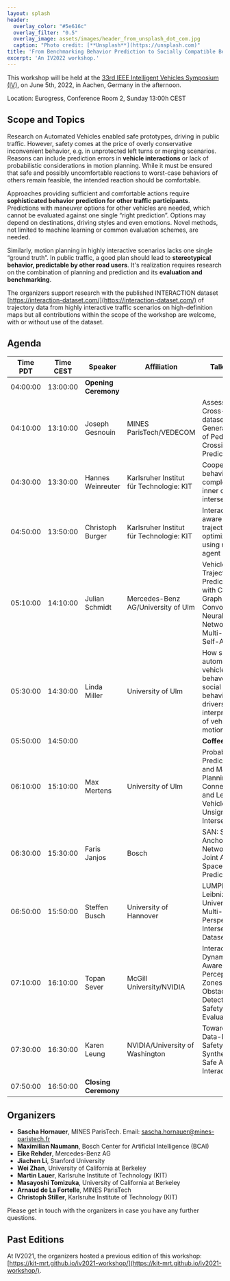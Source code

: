 ```yaml
---
layout: splash
header:
  overlay_color: "#5e616c"
  overlay_filter: "0.5"
  overlay_image: assets/images/header_from_unsplash_dot_com.jpg
  caption: "Photo credit: [**Unsplash**](https://unsplash.com)"
title: 'From Benchmarking Behavior Prediction to Socially Compatible Behavior Generation in Autonomous Driving'
excerpt: 'An IV2022 workshop.'
---
```


This workshop will be held at the [33rd IEEE Intelligent Vehicles Symposium (IV)](https://iv2022.com), on June 5th, 2022, in Aachen, Germany in the afternoon. 

Location: Eurogress, Conference Room 2, Sunday 13:00h CEST

## Scope and Topics

Research on Automated Vehicles enabled safe prototypes, driving in public traffic. However, safety comes at the price of overly conservative inconvenient behavior, e.g. in unprotected left turns or merging scenarios. Reasons can include prediction errors in **vehicle interactions** or lack of probabilistic considerations in motion planning. While it must be ensured that safe and possibly uncomfortable reactions to worst-case behaviors of others remain feasible, the intended reaction should be comfortable. 


Approaches providing sufficient and comfortable actions require **sophisticated behavior prediction for other traffic participants**. Predictions with maneuver options for other vehicles are needed, which cannot be evaluated against one single “right prediction”. Options may depend on destinations, driving styles and even emotions. Novel methods, not limited to machine learning or common evaluation schemes, are needed. 


Similarly, motion planning in highly interactive scenarios lacks one single “ground truth”. In public traffic, a good plan should lead to **stereotypical behavior, predictable by other road users**. It's realization requires research on the combination of planning and prediction and its **evaluation and benchmarking**. 


The organizers support research with the published INTERACTION dataset [https://interaction-dataset.com/](https://interaction-dataset.com/) of trajectory data from highly interactive traffic scenarios on high-definition maps but all contributions within the scope of the workshop are welcome, with or without use of the dataset.


## Agenda

| Time PDT | Time CEST | Speaker              | Affiliation                              | Talk Title                                                                                                     |
|----------|-----------|----------------------|------------------------------------------|----------------------------------------------------------------------------------------------------------------|
| 04:00:00 | 13:00:00  | **Opening Ceremony** |                                          |                                                                                                                |
| 04:10:00 | 13:10:00  | Joseph Gesnouin      | MINES ParisTech/VEDECOM                  | Assessing Cross-dataset Generalization of Pedestrian Crossing Predictors                                       |
| 04:30:00 | 13:30:00  | Hannes Weinreuter    | Karlsruher Institut für Technologie: KIT | Cooperation behavior and complexity at inner city intersections                                                |
| 04:50:00 | 13:50:00  | Christoph Burger     | Karlsruher Institut für Technologie: KIT | Interaction aware trajectory optimization using multi-agent models                                             |
| 05:10:00 | 14:10:00  | Julian Schmidt       | Mercedes-Benz AG/University of Ulm       | Vehicle Trajectory Prediction with Crystal Graph Convolutional Neural Networks and Multi-Head Self-Attention   |
| 05:30:00 | 14:30:00  | Linda Miller         | University of Ulm                        | How should automated vehicles behave? On social driving behavior and drivers' interpretation of vehicle motion |
| 05:50:00 | 14:50:00  |                      |                                          | **Coffee Break**                                                                                               |
| 06:10:00 | 15:10:00  | Max Mertens          | University of Ulm                        | Probabilistic Prediction and Maneuver Planning for Connected and Legacy Vehicles at Unsignalized Intersections |
| 06:30:00 | 15:30:00  | Faris Janjos         | Bosch                                    | SAN: Scene Anchor Networks for Joint Action-Space Prediction                                                   |
| 06:50:00 | 15:50:00  | Steffen Busch        | University of Hannover                   | LUMPI: The Leibniz University Multi-Perspective Intersection Dataset                                           |
| 07:10:00 | 16:10:00  | Topan Sever          | McGill University/NVIDIA                 | Interaction-Dynamics-Aware Perception Zones for Obstacle Detection Safety Evaluation                           |
| 07:30:00 | 16:30:00  | Karen Leung          | NVIDIA/University of Washington          | Towards Data-Driven Safety Synthesis for Safe AV Interactions                                                  |
| 07:50:00 | 16:50:00  | **Closing Ceremony** |                                          |                                                                                                                |

## Organizers

- **Sascha Hornauer**, MINES ParisTech. Email: [sascha.hornauer@mines-paristech.fr](sascha.hornauer@mines-paristech.fr)
- **Maximilian Naumann**, Bosch Center for Artificial Intelligence (BCAI)
- **Eike Rehder**, Mercedes-Benz AG
- **Jiachen Li**, Stanford University
- **Wei Zhan**, University of California at Berkeley
- **Martin Lauer**, Karlsruhe Institute of Technology (KIT)
- **Masayoshi Tomizuka**, University of California at Berkeley
- **Arnaud de La Fortelle**, MINES ParisTech
- **Christoph Stiller**, Karlsruhe Institute of Technology (KIT)


Please get in touch with the organizers in case you have any further questions.

## Past Editions

At IV2021, the organizers hosted a previous edition of this workshop: [https://kit-mrt.github.io/iv2021-workshop/](https://kit-mrt.github.io/iv2021-workshop/).
